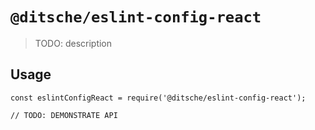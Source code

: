 # `@ditsche/eslint-config-react`

> TODO: description

## Usage

```
const eslintConfigReact = require('@ditsche/eslint-config-react');

// TODO: DEMONSTRATE API
```
